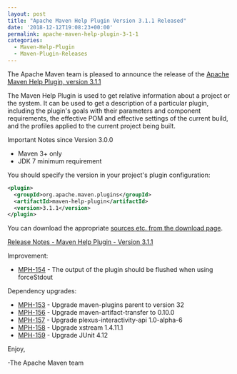 ```yaml
---
layout: post
title: "Apache Maven Help Plugin Version 3.1.1 Released"
date: '2018-12-12T19:08:23+00:00'
permalink: apache-maven-help-plugin-3-1-1
categories:
  - Maven-Help-Plugin
  - Maven-Plugin-Releases
---
```

The Apache Maven team is pleased to announce the release of the
[Apache Maven Help Plugin, version 3.1.1](https://maven.apache.org/plugins/maven-help-plugin/)

The Maven Help Plugin is used to get relative information about a project or
the system. It can be used to get a description of a particular plugin,
including the plugin's goals with their parameters and component requirements,
the effective POM and effective settings of the current build, and the profiles
applied to the current project being built.

Important Notes since Version 3.0.0

* Maven 3+ only
* JDK 7 minimum requirement


You should specify the version in your project's plugin configuration:

```xml
<plugin>
  <groupId>org.apache.maven.plugins</groupId>
  <artifactId>maven-help-plugin</artifactId>
  <version>3.1.1</version>
</plugin>
```

You can download the appropriate [sources etc. from the download page](https://maven.apache.org/plugins/maven-help-plugin/download.cgi).


<!-- more -->

[Release Notes - Maven Help Plugin - Version 3.1.1](https://issues.apache.org/jira/secure/ReleaseNote.jspa?projectId=12317522&version=12343422)

Improvement:

* [MPH-154](https://issues.apache.org/jira/browse/MPH-154) - The output of the plugin should be flushed when using forceStdout

Dependency upgrades:

* [MPH-153](https://issues.apache.org/jira/browse/MPH-153) - Upgrade maven-plugins parent to version 32
* [MPH-156](https://issues.apache.org/jira/browse/MPH-156) - Upgrade maven-artifact-transfer to 0.10.0
* [MPH-157](https://issues.apache.org/jira/browse/MPH-157) - Upgrade plexus-interactivity-api 1.0-alpha-6
* [MPH-158](https://issues.apache.org/jira/browse/MPH-158) - Upgrade xstream 1.4.11.1
* [MPH-159](https://issues.apache.org/jira/browse/MPH-159) - Upgrade JUnit 4.12

Enjoy,

-The Apache Maven team

